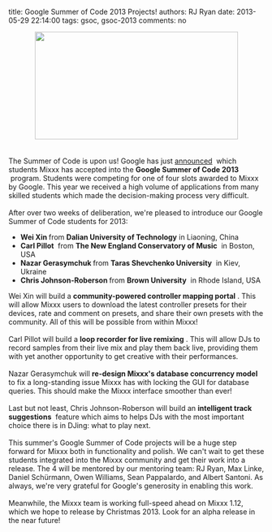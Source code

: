 title: Google Summer of Code 2013 Projects!
authors: RJ Ryan
date: 2013-05-29 22:14:00
tags: gsoc, gsoc-2013
comments: no

<div class="separator" style="clear: both; text-align: center;"><a href="{static}/images/news/image00.jpg" imageanchor="1" style="margin-left: 1em; margin-right: 1em;"><img border="0" height="212" src="{static}/images/news/image00.jpg" width="400" />
</a>
</div>
<br />
<div class="separator" style="clear: both; text-align: center;"></div>
<br />
The Summer of Code is upon us! Google has just&nbsp;<a href="http://google-opensource.blogspot.com/2013/05/students-announced-for-google-summer-of.html">announced</a>
&nbsp;which students Mixxx has accepted into the&nbsp;<span style="font-weight: bold;">Google Summer of Code 2013</span>
&nbsp;program. Students were competing for one of four slots awarded to Mixxx by Google. This year we received a high volume of applications from many skilled students which made the decision-making process very difficult.<br />
<div><br />
<div>After over two weeks of deliberation, we're pleased to introduce our Google Summer of Code students for 2013:<br />
<ul><li><b>Wei Xin </b>
from&nbsp;<b>Dalian University of Technology</b>
 in Liaoning, China</li>
<li><b>Carl Pillot</b>
&nbsp;from&nbsp;<b>The New England Conservatory of Music</b>
&nbsp;in Boston, USA</li>
<li><b>Nazar Gerasymchuk </b>
from&nbsp;<b>Taras Shevchenko University</b>
&nbsp;in Kiev, Ukraine</li>
<li><b>Chris Johnson-Roberson </b>
from&nbsp;<b>Brown University</b>
&nbsp;in Rhode Island, USA<b>&nbsp;</b>
</li>
</ul>
<div>Wei Xin will build a <b>community-powered controller mapping portal</b>
. This will allow Mixxx users to download the latest controller presets for their devices, rate and comment on presets, and share their own presets with the community. All of this will be possible from within Mixxx!<br />
<br />
Carl Pillot will build a <b>loop recorder for live remixing</b>
. This will allow DJs to record samples from their live mix and play them back live, providing them with yet another opportunity to get creative with their performances.<br />
<br />
Nazar&nbsp;Gerasymchuk will <b>re-design Mixxx's database concurrency model</b>
 to fix a long-standing issue Mixxx has with locking the GUI for database queries. This should make the Mixxx interface smoother than ever!<br />
<br />
Last but not least, Chris Johnson-Roberson will build an <b>intelligent track suggestions</b>
&nbsp;feature which aims to helps DJs with the most important choice there is in DJing: what to play next.<br />
<br />
This summer's Google Summer of Code projects will be a huge step forward for Mixxx both in functionality and polish. We can't wait to get these students integrated into the Mixxx community and get their work into a release. The 4 will be mentored by our mentoring team: RJ Ryan, Max Linke, Daniel Schürmann, Owen Williams, Sean Pappalardo, and Albert Santoni. As always, we're very grateful for Google's generosity in enabling this work.<br />
<br />
Meanwhile, the Mixxx team is working full-speed ahead on Mixxx 1.12, which we hope to release by Christmas 2013. Look for an alpha release in the near future!</div>
</div>
<div><br />
</div>
<div></div>
</div>
